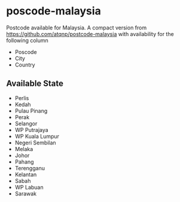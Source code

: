 # poscode-malaysia
Postcode available for Malaysia. A compact version from https://github.com/atqnp/postcode-malaysia with availability for the following column
- Poscode
- City
- Country

## Available State
- Perlis
- Kedah
- Pulau Pinang
- Perak
- Selangor
- WP Putrajaya
- WP Kuala Lumpur
- Negeri Sembilan
- Melaka
- Johor
- Pahang
- Terengganu
- Kelantan
- Sabah
- WP Labuan
- Sarawak
